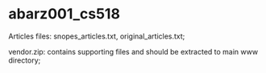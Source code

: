 # abarz001_cs518

Articles files: snopes_articles.txt, original_articles.txt;

vendor.zip: contains supporting files and should be extracted to main www directory;
